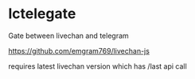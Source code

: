 # lctelegate
Gate between livechan and telegram

https://github.com/emgram769/livechan-js

requires latest livechan version which has /last api call